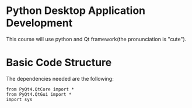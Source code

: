 # Python Desktop Application Development
This course will use python and Qt framework(the pronunciation is "cute").<br/>

# Basic Code Structure
The dependencies needed are the following:
```
from PyQt4.QtCore import *
from PyQt4.QtGui import *
import sys

```
